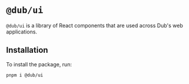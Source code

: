 # `@dub/ui`

`@dub/ui` is a library of React components that are used across Dub's web applications.

## Installation

To install the package, run:

```bash
pnpm i @dub/ui
```
